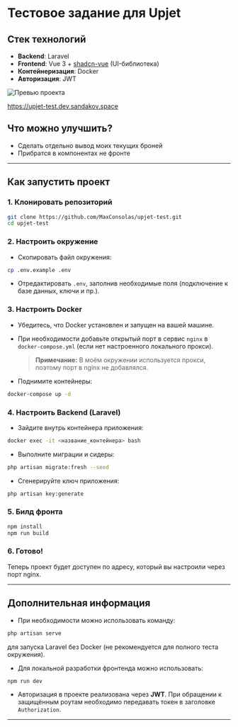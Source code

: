 # Тестовое задание для Upjet

## Стек технологий

- **Backend**: Laravel
- **Frontend**: Vue 3 + [shadcn-vue](https://ui.shadcn.dev/) (UI-библиотека)
- **Контейнеризация**: Docker
- **Авторизация**: JWT

![Превью проекта](https://i.imgur.com/q4N39XI.png)

https://upjet-test.dev.sandakov.space

## Что можно улучшить?
- Сделать отдельно вывод моих текущих броней
- Прибратся в компонентах не фронте

---

## Как запустить проект

### 1. Клонировать репозиторий

```bash
git clone https://github.com/MaxConsolas/upjet-test.git
cd upjet-test
```

### 2. Настроить окружение

- Скопировать файл окружения:

```bash
cp .env.example .env
```

- Отредактировать `.env`, заполнив необходимые поля (подключение к базе данных, ключи и пр.).

### 3. Настроить Docker

- Убедитесь, что Docker установлен и запущен на вашей машине.
- При необходимости добавьте открытый порт в сервис `nginx` в `docker-compose.yml` (если нет настроенного локального прокси).

  > **Примечание:** В моём окружении используется прокси, поэтому порт в nginx не добавлялся.

- Поднимите контейнеры:

```bash
docker-compose up -d
```

### 4. Настроить Backend (Laravel)

- Зайдите внутрь контейнера приложения:

```bash
docker exec -it <название_контейнера> bash
```

- Выполните миграции и сидеры:

```bash
php artisan migrate:fresh --seed
```

- Сгенерируйте ключ приложения:

```bash
php artisan key:generate
```

### 5. Билд фронта

```bash
npm install
npm run build
```

### 6. Готово!

Теперь проект будет доступен по адресу, который вы настроили через порт nginx.

---

## Дополнительная информация

- При необходимости можно использовать команду:

```bash
php artisan serve
```

для запуска Laravel без Docker (не рекомендуется для полного теста окружения).

- Для локальной разработки фронтенда можно использовать:

```bash
npm run dev
```

- Авторизация в проекте реализована через **JWT**. При обращении к защищённым роутам необходимо передавать токен в заголовке `Authorization`.

---

